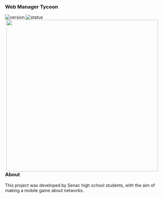 ### Web Manager Tycoon

![version](https://img.shields.io/badge/Version%3A-0.6-blue)
![status](https://img.shields.io/badge/Status%3A-released-green)
<a href='https://play.google.com/store/apps/details?id=com.hopellesstudio.net'><img align='right' height='500' src='https://play.google.com/intl/en_us/badges/static/images/badges/en_badge_web_generic.png'></a>


<hr>

### About

This project was developed by Senac high school students,
with the aim of making a mobile game about networks.
